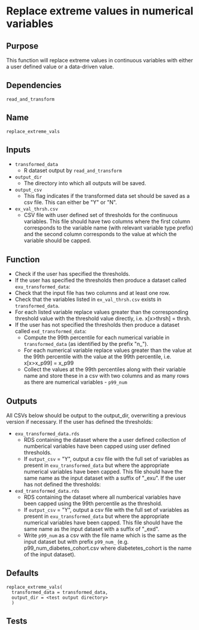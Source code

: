 # Replace extreme values in numerical variables

## Purpose
This function will replace extreme values in continuous variables with either a user defined value or a data-driven value.

## Dependencies
`read_and_transform`

## Name
`replace_extreme_vals`

## Inputs
* `transformed_data`
  * R dataset output by `read_and_transform`
* `output_dir`
  * The directory into which all outputs will be saved.
* `output_csv`
  * This flag indicates if the transformed data set should be saved as a csv file. This can either be "Y" or "N".
* `ex_val_thrsh.csv`
    * CSV file with user defined set of thresholds for the continuous variables. This file should have two columns where the first column corresponds to the variable name (with relevant variable type prefix) and the second column corresponds to the value at which the variable should be capped.  

## Function  
* Check if the user has specified the thresholds.
* If the user has specified the thresholds then produce a dataset called `exu_transformed_data`:
 * Check that the input file has two columns and at least one row.
 * Check that the variables listed in `ex_val_thrsh.csv` exists in `transformed_data`.
 * For each listed variable replace values greater than the corresponding threshold value with the threshold value directly, i.e. x[x>thrsh] = thrsh.
* If the user has not specified the thresholds then produce a dataset called `exd_transformed_data`:
  * Compute the 99th percentile for each numerical variable in `transformed_data` (as identified by the prefix "n_").
  * For each numerical variable replace values greater than the value at the 99th percentile with the value at the 99th percentile, i.e. x[x>x_p99] = x_p99
  * Collect the values at the 99th percentiles along with their variable name and store these in a csv with two columns and as many rows as there are numerical variables - `p99_num`

## Outputs
All CSVs below should be output to the output_dir, overwriting a previous version if necessary.
If the user has defined the thresholds:
* `exu_transformed_data.rds`
  * RDS containing the dataset where the a user defined collection of numberical variables have been capped using user defined thresholds.
  * If `output_csv` = "Y", output a csv file with the full set of variables as present in `exu_transformed_data` but where the appropriate numerical variables have been capped. This file should have the same name as the input dataset with a suffix of "\_exu".
If the user has not defined the thresholds:
* `exd_transformed_data.rds`
  * RDS containing the dataset where all numberical variables have been capped using the 99th percentile as the threshold.
  * If `output_csv` = "Y", output a csv file with the full set of variables as present in `exu_transformed_data` but where the appropriate numerical variables have been capped. This file should have the same name as the input dataset with a suffix of "\_exd".
  * Write `p99_num` as a csv with the file name which is the same as the input dataset but with prefix `p99_num_` (e.g. p99_num_diabetes_cohort.csv where diabetetes_cohort is the name of the input dataset).


## Defaults
```
replace_extreme_vals(
  transformed_data = transformed_data,
  output_dir = <test output directory>
  )  
```
## Tests
